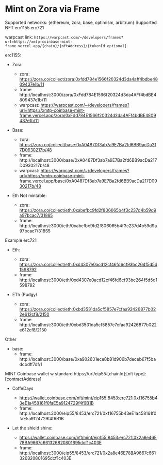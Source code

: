# Mint on Zora via Frame

Supported networks: {ethereum, zora, base, optimism, arbitrum}
Supported NFT erc1155 erc721

warpcast link: `https://warpcast.com/~/developers/frames?url=https://xmtp-coinbase-mint-frame.vercel.app/{chain}/{nftAddress}/{tokenId optional}`

erc1155:
* Zora
  * zora: https://zora.co/collect/zora:0xfdd784e1566f20324d3da4aff4bdbe4809437e1b/11
  * frame: http://localhost:3000/zora/0xFdd784E1566f20324d3da4AFf4bdBE4809437e1b/11
  * warpcast: https://warpcast.com/~/developers/frames?url=https://xmtp-coinbase-mint-frame.vercel.app/zora/0xFdd784E1566f20324d3da4AFf4bdBE4809437e1b/11

* Base:
  * zora: https://zora.co/collect/base:0xA0487Df3ab7a9E7Ba2fd6BB9acDa217D0930217b/48
  * frame: http://localhost:3000/base/0xA0487Df3ab7a9E7Ba2fd6BB9acDa217D0930217b/48
  * warpcast: https://warpcast.com/~/developers/frames?url=https://xmtp-coinbase-mint-frame.vercel.app/base/0xA0487Df3ab7a9E7Ba2fd6BB9acDa217D0930217b/48

* Eth Not mintable:
  * zora: https://zora.co/collect/eth:0xabefbc9fd2f806065b4f3c237d4b59d9a97bcac7/31865
  * frame: http://localhost:3000/eth/0xabefbc9fd2f806065b4f3c237d4b59d9a97bcac7/31865

Example erc721
* Eth:
  * zora: https://zora.co/collect/eth:0xd4307e0acd12cf46fd6cf93bc264f5d5d1598792
  * frame: http://localhost:3000/eth/0xd4307e0acd12cf46fd6cf93bc264f5d5d1598792

* ETh (Pudgy)
  * zora: https://zora.co/collect/eth:0xbd3531da5cf5857e7cfaa92426877b022e612cf8/2150
  * frame: http://localhost:3000/eth/0xbd3531da5cf5857e7cfaa92426877b022e612cf8/2150

Other
* base:
  * frame: http://localhost:3000/base/0xa902601ece8b81d906b7deceb67f5badcbdff7df/1

MINT Coinbase wallet w standard https://url/eip55:[chainId]:[nft type]:[contractAddress]
* CoffeDays
  * https://wallet.coinbase.com/nft/mint/eip155:8453:erc721:0xf16755b43eE1a458161f0faE5a9124729f4f6B1B
  * frame: http://localhost:3000/eip55/8453/erc721/0xf16755b43eE1a458161f0faE5a9124729f4f6B1B

* Let the shield shine:
  * https://wallet.coinbase.com/nft/mint/eip155:8453:erc721:0x2a8e46E78BA9667c661326820801695dcf1c403E
  * frame: http://localhost:3000/eip55/8453/erc721/0x2a8e46E78BA9667c661326820801695dcf1c403E